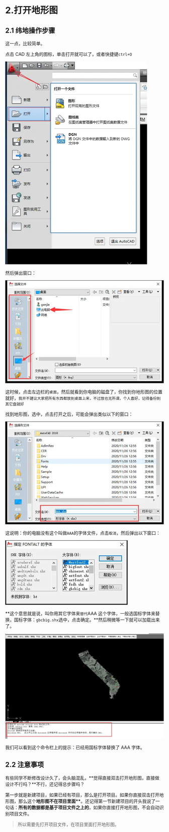 # 2.打开地形图

## 2.1 纬地操作步骤

这一点，比较简单。

点击 CAD 左上角的图标，单击打开就可以了，或者快捷键`ctrl+O`

![image-20201126161547655](./02/f599c419621d439f8ffe22e88edff062.webp)

然后弹出窗口：

![image-20201126161737631](./02/08dea14ecd8f4a44a60177ba424e2b06.webp)

这时候，点击左边栏的`桌面`，然后就看到你电脑的磁盘了，你找到你地形图的位置就好，`我并不建议大家把所有东西都放到桌面上来，不过放也无所谓，个人喜好，记得备份到其它盘就好`

找到地形图，选中，点击打开之后，可能会弹出类似以下的窗口：

![image-20201126162146414](./02/67b8a69306124f618056c3ca2161ffc2.webp)

这说明：你的电脑没有这个叫做`AAA`的字体文件，点击`取消`，然后弹出以下窗口：

![image-20201126162257490](./02/27819d2a695b451f862919e1a9292e09.webp)

**这个意思就是说，叫你用其它字体来`替代`AAA 这个字体，一般选国标字体来替换，国标字体：`gbcbig.shx`选中，点击确定。**然后稍微等一下就可以加载出来了。

![image-20201126162521006](./02/04ab0f73b54e4d838095cc6d926273f4.webp)

我们可以看到这个命令栏上的提示：已经用国标字体替换了 AAA 字体。

## 2.2 注意事项

有些同学不断修改设计久了，会头脑混乱，**觉得直接双击打开地形图，直接做设计不行吗？**不行，还记得总步骤吗？

第一步就是新建项目，如果已经有项目，那么是打开项目。如果你直接双击打开地形图，那么这个**地形图不在项目里面\*\***。还记得第一节新建项目的开头我说了一句话：**所有的数据都是基于项目文件之上的**，如果你直接打开地形图，不会自动识别项目文件。

> 所以需要先打开项目文件，在项目里面打开地形图。
